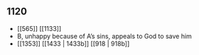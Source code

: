 ## 1120
- [[565]] [[1133]] 
- B, unhappy because of A’s sins, appeals to God to save him
- [[1353]] [[1433 | 1433b]] [[918 | 918b]] 

